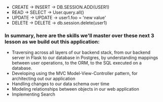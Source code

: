 - CREATE -> INSERT -> DB.SESSION.ADD(USER1)
- READ -> SELECT -> User.query.all()
- UPDATE -> UPDATE -> user1.foo = 'new value'
- DELETE -> DELETE -> db.session.delete(user1)


### In summary, here are the skills we'll master over these next 3 lesson as we build out this application:

- Traversing across all layers of our backend stack, from our backend server in Flask to our database in Postgres, by understanding mappings between user operations, to the ORM, to the SQL executed on a database.
- Developing using the MVC Model-View-Controller pattern, for architecting out our application
- Handling changes to our data schema over time
- Modeling relationships between objects in our web application
- Implementing Search
